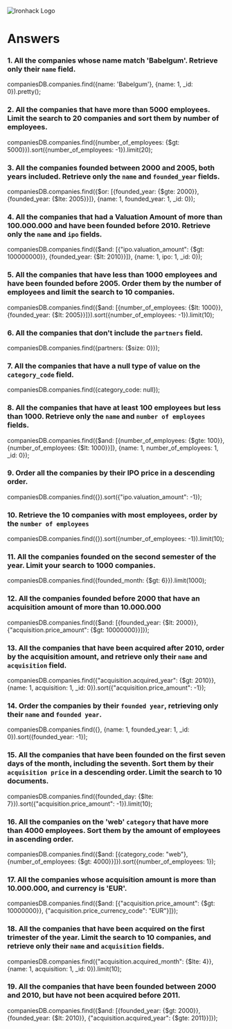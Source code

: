 ![Ironhack Logo](https://i.imgur.com/1QgrNNw.png)

# Answers

### 1. All the companies whose name match 'Babelgum'. Retrieve only their `name` field.

companiesDB.companies.find({name: 'Babelgum'}, {name: 1, _id: 0}).pretty();

### 2. All the companies that have more than 5000 employees. Limit the search to 20 companies and sort them by **number of employees**.

companiesDB.companies.find({number_of_employees: {$gt: 5000}}).sort({number_of_employees: -1}).limit(20);

### 3. All the companies founded between 2000 and 2005, both years included. Retrieve only the `name` and `founded_year` fields.

companiesDB.companies.find({$or: [{founded_year: {$gte: 2000}}, {founded_year: {$lte: 2005}}]}, {name: 1, founded_year: 1, _id: 0});

### 4. All the companies that had a Valuation Amount of more than 100.000.000 and have been founded before 2010. Retrieve only the `name` and `ipo` fields.

companiesDB.companies.find({$and: [{"ipo.valuation_amount": {$gt: 100000000}}, {founded_year: {$lt: 2010}}]}, {name: 1, ipo: 1, _id: 0});

### 5. All the companies that have less than 1000 employees and have been founded before 2005. Order them by the number of employees and limit the search to 10 companies.

companiesDB.companies.find({$and: [{number_of_employees: {$lt: 1000}}, {founded_year: {$lt: 2005}}]}).sort({number_of_employees: -1}).limit(10);

### 6. All the companies that don't include the `partners` field.

companiesDB.companies.find({partners: {$size: 0}});

### 7. All the companies that have a null type of value on the `category_code` field.

companiesDB.companies.find({category_code: null});

### 8. All the companies that have at least 100 employees but less than 1000. Retrieve only the `name` and `number of employees` fields.

companiesDB.companies.find({$and: [{number_of_employees: {$gte: 100}}, {number_of_employees: {$lt: 1000}}]}, {name: 1, number_of_employees: 1, _id: 0});

### 9. Order all the companies by their IPO price in a descending order.

companiesDB.companies.find({}).sort({"ipo.valuation_amount": -1});

### 10. Retrieve the 10 companies with most employees, order by the `number of employees`

companiesDB.companies.find({}).sort({number_of_employees: -1}).limit(10);

### 11. All the companies founded on the second semester of the year. Limit your search to 1000 companies.

companiesDB.companies.find({founded_month: {$gt: 6}}).limit(1000);

### 12. All the companies founded before 2000 that have an acquisition amount of more than 10.000.000

companiesDB.companies.find({$and: [{founded_year: {$lt: 2000}}, {"acquisition.price_amount": {$gt: 10000000}}]});

### 13. All the companies that have been acquired after 2010, order by the acquisition amount, and retrieve only their `name` and `acquisition` field.

companiesDB.companies.find({"acquisition.acquired_year": {$gt: 2010}}, {name: 1, acquisition: 1, _id: 0}).sort({"acquisition.price_amount": -1});

### 14. Order the companies by their `founded year`, retrieving only their `name` and `founded year`.

companiesDB.companies.find({}, {name: 1, founded_year: 1, _id: 0}).sort({founded_year: -1});

### 15. All the companies that have been founded on the first seven days of the month, including the seventh. Sort them by their `acquisition price` in a descending order. Limit the search to 10 documents.

companiesDB.companies.find({founded_day: {$lte: 7}}).sort({"acquisition.price_amount": -1}).limit(10);

### 16. All the companies on the 'web' `category` that have more than 4000 employees. Sort them by the amount of employees in ascending order.

companiesDB.companies.find({$and: [{category_code: "web"}, {number_of_employees: {$gt: 4000}}]}).sort({number_of_employees: 1});

### 17. All the companies whose acquisition amount is more than 10.000.000, and currency is 'EUR'.

companiesDB.companies.find({$and: [{"acquisition.price_amount": {$gt: 10000000}}, {"acquisition.price_currency_code": "EUR"}]});

### 18. All the companies that have been acquired on the first trimester of the year. Limit the search to 10 companies, and retrieve only their `name` and `acquisition` fields.

companiesDB.companies.find({"acquisition.acquired_month": {$lte: 4}}, {name: 1, acquisition: 1, _id: 0}).limit(10);

### 19. All the companies that have been founded between 2000 and 2010, but have not been acquired before 2011.

companiesDB.companies.find({$and: [{founded_year: {$gt: 2000}}, {founded_year: {$lt: 2010}}, {"acquisition.acquired_year": {$gte: 2011}}]});
